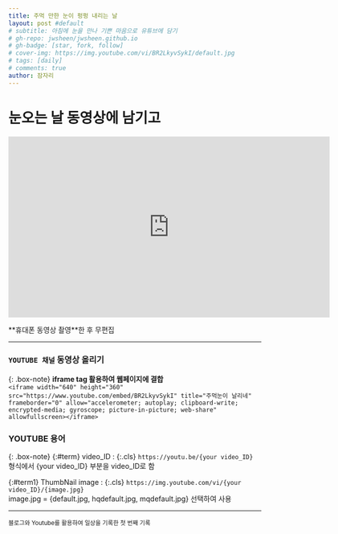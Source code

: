 ```yaml
---
title: 주먹 만한 눈이 펑펑 내리는 날
layout: post #default
# subtitle: 아침에 눈을 만나 기쁜 마음으로 유튜브에 담기
# gh-repo: jwsheen/jwsheen.github.io
# gh-badge: [star, fork, follow]
# cover-img: https://img.youtube.com/vi/BR2LkyvSykI/default.jpg
# tags: [daily]
# comments: true
author: 잠자리
---
```


# 눈오는 날 동영상에 남기고
<p align="center"><iframe width="640" height="360" src="https://www.youtube.com/embed/BR2LkyvSykI" title="주먹 눈이 날리네" frameborder="0" allow="accelerometer; autoplay; clipboard-write; encrypted-media; gyroscope; picture-in-picture; web-share" allowfullscreen></iframe></p>  
**휴대폰 동영상 촬영**한 후 무편집 

<hr/>

### `YOUTUBE 채널` 동영상 올리기 
{: .box-note}
**iframe tag 활용하여 웹페이지에 결합**    
```<iframe width="640" height="360" src="https://www.youtube.com/embed/BR2LkyvSykI" title="주먹눈이 날리네" frameborder="0" allow="accelerometer; autoplay; clipboard-write; encrypted-media; gyroscope; picture-in-picture; web-share" allowfullscreen></iframe>```


### YOUTUBE 용어
{: .box-note}
{:#term} video_ID
: {:.cls} `https://youtu.be/{your video_ID}` 형식에서 {your video_ID} 부분을 video_ID로 함

{:#term1} ThumbNail image
: {:.cls} `https://img.youtube.com/vi/{your video_ID}/{image.jpg}`  
image.jpg = {default.jpg, hqdefault.jpg, mqdefault.jpg} 선택하여 사용

<!--
video_ID : https://youtu.be/{video_ID}
* video_ID : **BR2LkyvSykI**
    - youtube에 동영상을 올리면 자동 생성되는 ID
    - 동영상 URL에 포함되어 있음
    - URL: https://youtu.be/{your video_ID}
    * 예: `https://youtu.be/BR2LkyvSykI`    
* YOUTUBE 제공 thumbnail
    - thumbnail URL: https://img.youtube.com/vi/{your video_ID}/{default.jpg |hqdefault.jpg |mqdefault.jpg}
-->

<hr/>
<small>블로그와 Youtube를 활용하여 일상을 기록한 첫 번째 기록</small>

<!-- {% include footer.html %} -->